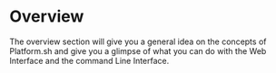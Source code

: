 # Overview

The overview section will give you a general idea on the concepts of Platform.sh
and give you a glimpse of what you can do with the Web Interface and the 
command Line Interface.
